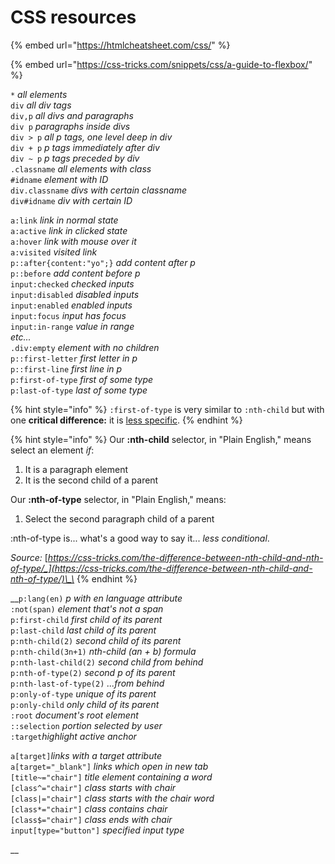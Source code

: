 # CSS resources

{% embed url="https://htmlcheatsheet.com/css/" %}

{% embed url="https://css-tricks.com/snippets/css/a-guide-to-flexbox/" %}



  
  
`*` _all elements_  
`div` _all div tags_  
`div,p` _all divs and paragraphs_  
`div p` _paragraphs inside divs_  
`div > p` _all p tags, one level deep in div_  
`div + p` _p tags immediately after div_  
`div ~ p` _p tags preceded by div_  
`.classname` _all elements with class_  
`#idname` _element with ID_  
`div.classname` _divs with certain classname_  
`div#idname` _div with certain ID_

`a:link` _link in normal state_  
`a:active` _link in clicked state_  
`a:hover` _link with mouse over it_  
`a:visited` _visited link_  
`p::after{content:"yo";}` _add content after p_  
`p::before` _add content before p_  
`input:checked` _checked inputs_  
`input:disabled` _disabled inputs_  
`input:enabled` _enabled inputs_  
`input:focus` _input has focus_  
`input:in-range` _value in range  
etc..._  
`.div:empty` _element with no children_  
`p::first-letter` _first letter in p_  
`p::first-line` _first line in p_  
`p:first-of-type` _first of some type_  
`p:last-of-type` _last of some type_

{% hint style="info" %}
`:first-of-type` is very similar to `:nth-child` but with one **critical difference:** it is [less specific](https://css-tricks.com/the-difference-between-nth-child-and-nth-of-type/).
{% endhint %}

{% hint style="info" %}
Our **:nth-child** selector, in "Plain English," means select an element _if_:

1. It is a paragraph element
2. It is the second child of a parent

Our **:nth-of-type** selector, in "Plain English," means:

1. Select the second paragraph child of a parent

:nth-of-type is... what's a good way to say it... _less conditional_.

_Source:_ [_https://css-tricks.com/the-difference-between-nth-child-and-nth-of-type/_](https://css-tricks.com/the-difference-between-nth-child-and-nth-of-type/)\_\_
{% endhint %}

  
__`p:lang(en)` _p with en language attribute_  
`:not(span)` _element that's not a span_  
`p:first-child` _first child of its parent_  
`p:last-child` _last child of its parent_  
`p:nth-child(2)` _second child of its parent_   
`p:nth-child(3n+1)` _nth-child \(an + b\) formula_  
`p:nth-last-child(2)` _second child from behind_  
`p:nth-of-type(2)` _second p of its parent_  
`p:nth-last-of-type(2)` _...from behind_   
`p:only-of-type` _unique of its parent_  
`p:only-child` _only child of its parent_  
`:root` _document's root element_  
`::selection` _portion selected by user_  
`:target`_highlight active anchor_

`a[target]`_links with a target attribute_  
`a[target="_blank"]` _links which open in new tab_  
`[title~="chair"]` _title element containing a word_  
`[class^="chair"]` _class starts with chair_  
`[class|="chair"]` _class starts with the chair word_  
`[class*="chair"]` _class contains chair_  
`[class$="chair"]` _class ends with chair_  
`input[type="button"]` _specified input type_

\_\_

